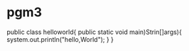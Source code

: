# pgm3
public class helloworld{
  public static void main)Strin[]args){
  system.out.println("hello,World");
  }
}

  
